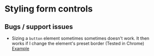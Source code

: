 # Styling form controls

## Bugs / support issues

* Sizing a `button` element sometimes sometimes doesn't work. It then works if I change the element's preset border (Tested in Chrome) [Example](./../../code_examples/0905-Button-sizing-quirk-requires-changing-border/)
